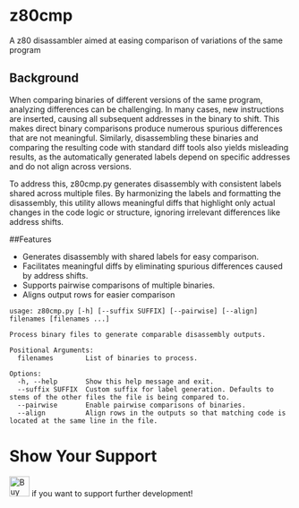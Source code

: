 # z80cmp
A z80 disassambler aimed at easing comparison of variations of the same program


## Background
When comparing binaries of different versions of the same program, analyzing differences can be challenging. In many cases, new instructions are inserted, causing all subsequent addresses in the binary to shift. This makes direct binary comparisons produce numerous spurious differences that are not meaningful. Similarly, disassembling these binaries and comparing the resulting code with standard diff tools also yields misleading results, as the automatically generated labels depend on specific addresses and do not align across versions.

To address this, z80cmp.py generates disassembly with consistent labels shared across multiple files. By harmonizing the labels and formatting the disassembly, this utility allows meaningful diffs that highlight only actual changes in the code logic or structure, ignoring irrelevant differences like address shifts.

##Features
- Generates disassembly with shared labels for easy comparison.
- Facilitates meaningful diffs by eliminating spurious differences caused by address shifts.
- Supports pairwise comparisons of multiple binaries.
- Aligns output rows for easier comparison


```text
usage: z80cmp.py [-h] [--suffix SUFFIX] [--pairwise] [--align] filenames [filenames ...]

Process binary files to generate comparable disassembly outputs.

Positional Arguments:
  filenames        List of binaries to process.

Options:
  -h, --help       Show this help message and exit.
  --suffix SUFFIX  Custom suffix for label generation. Defaults to stems of the other files the file is being compared to.
  --pairwise       Enable pairwise comparisons of binaries.
  --align          Align rows in the outputs so that matching code is located at the same line in the file.

```

# Show Your Support

<a href='https://ko-fi.com/R6R31177HE' target='_blank'><img height='36' style='border:0px;height:36px;' src='https://storage.ko-fi.com/cdn/kofi2.png?v=3' border='0' alt='Buy Me a Coffee at ko-fi.com' /></a> if you want to support further development!

